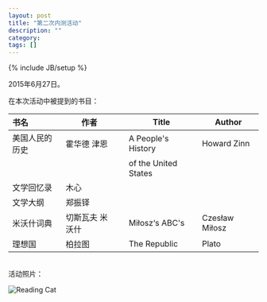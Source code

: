 ```yaml
---
layout: post
title: "第二次内测活动"
description: ""
category: 
tags: []
---
```

{% include JB/setup %}

2015年6月27日。

在本次活动中被提到的书目：

| 书名			 | 作者		       |   | Title 									 | Author	      |
|:---------------|-----------------|---|-----------------------------------------|----------------|
| 美国人民的历史 | 霍华德 津恩     |   | A People's History						 | Howard Zinn    |
| 				 | 			       |   |  of the United States					 | 			      |
| 文学回忆录     | 木心            |   |                                         |                |
| 文学大纲       | 郑振铎          |   |                                         |                |
| 米沃什词典     | 切斯瓦夫 米沃什 |   | Miłosz‘s ABC's                          | Czesław Miłosz |
| 理想国         | 柏拉图          |   | The Republic                            | Plato          |
	
	
<br />
活动照片：

![Reading Cat](http://webpic.chinareviewnews.com/upload/201008/14/101414249.jpg)
